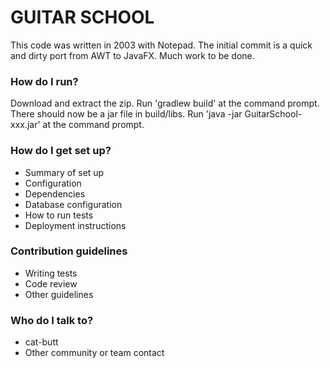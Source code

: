 # GUITAR SCHOOL #

This code was written in 2003 with Notepad. The initial commit is a quick and dirty port from AWT to JavaFX. Much work to be done.

### How do I run? ###
Download and extract the zip. Run 'gradlew build' at the command prompt. There should now be a jar file in build/libs. Run 'java -jar GuitarSchool-xxx.jar' at the command prompt.

### How do I get set up? ###

* Summary of set up
* Configuration
* Dependencies
* Database configuration
* How to run tests
* Deployment instructions

### Contribution guidelines ###

* Writing tests
* Code review
* Other guidelines

### Who do I talk to? ###

* cat-butt
* Other community or team contact
